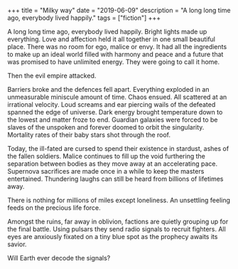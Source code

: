 +++
title = "Milky way"
date = "2019-06-09"
description = "A long long time ago, everybody lived happily."
tags = ["fiction"]
+++

A long long time ago, everybody lived happily. Bright lights made up
everything. Love and affection held it all together in one small
beautiful place. There was no room for ego, malice or envy. It had all
the ingredients to make up an ideal world filled with harmony and peace
and a future that was promised to have unlimited energy.
They were going to call it home.

Then the evil empire attacked.

Barriers broke and the defences fell apart. Everything exploded in an
unmeasurable miniscule amount of time. Chaos ensued. All scattered at
an irrational velocity. Loud screams and ear piercing wails of the
defeated spanned the edge of universe.
Dark energy brought temperature down to the lowest and matter froze to
end. Guardian galaxies were forced to be slaves of the unspoken and
forever doomed to orbit the singularity. Mortality rates of their baby
stars shot through the roof.

Today, the ill-fated are cursed to spend their existence in stardust,
ashes of the fallen soldiers. Malice continues to fill up the void
furthering the separation between bodies as they move away at an
accelerating pace. Supernova sacrifices are made once in a while to
keep the masters entertained. Thundering laughs can still be heard from
billions of lifetimes away.

There is nothing for millions of miles except loneliness. An unsettling
feeling feeds on the precious life force.

Amongst the ruins, far away in oblivion, factions are quietly grouping
up for the final battle. Using pulsars they send radio signals to
recruit fighters. All eyes are anxiously fixated on a tiny blue spot as
the prophecy awaits its savior.

Will Earth ever decode the signals?
